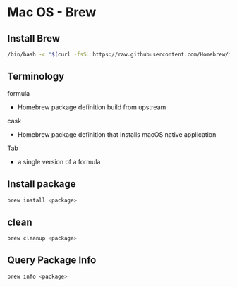 # Mac OS - Brew

## Install Brew

```sh
/bin/bash -c "$(curl -fsSL https://raw.githubusercontent.com/Homebrew/install/HEAD/install.sh)"
```

## Terminology

formula

- Homebrew package definition build from upstream

cask

- Homebrew package definition that installs macOS native application

Tab

- a single version of a formula

## Install package

```sh
brew install <package>
```

## clean

```sh
brew cleanup <package>
```

## Query Package Info

```sh
brew info <package>
```

